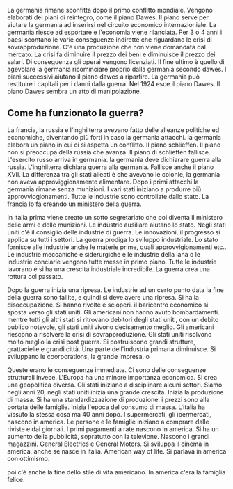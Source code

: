 La germania rimane sconfitta dopo il primo conflitto mondiale. Vengono elaborati dei piani di reintegro, come il piano Dawes. Il piano serve per aiutare la germania ad inserirsi nel circuito economico internazioniale. La germania riesce ad esportare e l'economia viene rilanciata. Per 3 o 4 anni i paesi scontano le varie conseguenze indirette che riguardano le crisi di sovrapproduzione. C'è una produzione che non viene domandata dal mercato. La crisi fa diminuire il prezzo dei beni e diminuisce il prezzo dei salari. Di conseguenza gli operai vengono licenziati. Il fine ultimo è quello di agevolare la germania ricominciare proprio dalla germania secondo dawes. I piani successivi aiutano il piano dawes a ripartire. La germania può restituire i capitali per i danni dalla guerra. Nel 1924 esce il piano Dawes. Il piano Dawes sembra un atto di manipolazione.  

## Come ha funzionato la guerra?

La francia, la russia e l'inghilterra avevano fatto delle alleanze politiche ed economiche, diventando più forti in caso la germania attacchi. la germania elabora un piano in cui ci si aspetta un conflitto. Il piano schlieffen. Il piano non si preoccupa della russia che avanza. Il piano di schlieffen fallisce. L'esercito russo arriva in germania. la germania deve dichiarare guerra alla russia. L'inghilterra dichiara guerra alla germania. Fallisce anche il piano XVII. La differenza tra gli stati alleati è che avevano le colonie, la germania non aveva approviggionamento alimentare. Dopo i primi attacchi la germania rimane senza munizioni. I vari stati iniziano a produrre più approvviogionamenti. Tutte le industrie sono controllate dallo stato. La francia lo fa creando un ministero della guerra.

In italia prima viene creato un sotto segretariato che poi diventa il ministero delle armi e delle munizioni. Le industrie ausiliare aiutano lo stato. Negli stati uniti c'è il consiglio delle industrie di guerra. Le innovazioni, il progresso si applica su tutti i settori. La guerra prodiga lo sviluppo industriale. Lo stato fornisce alle industrie anche le materie prime, quali approvvigionamenti etc.. Le industrie meccaniche e siderurgiche e le industrie della lana o le industrie conciarie vengono tutte messe in primo piano. Tutte le industrie lavorano è si ha una crescita industriale incredibile. La guerra crea una rottura col passato. 


Dopo la guerra inizia una ripresa. Le industrie ad un certo punto data la fine della guerra sono fallite, e quindi si deve avere una ripresa. Si ha la disoccupazione. Si hanno rivolte e scioperi. il baricentro economico si sposta verso gli stati uniti. Gli americani non hanno avuto bombardamenti. mentre tutti gli altri stati si ritrovano debitori degli stati uniti, con un debito publico notevole, gli stati uniti vivono decisamento meglio. Gli americani riescono a risolvere la crisi di sovrapproduzione. Gli stati uniti risolvono molto meglio la crisi post guerra. Si costruiscono grandi strutture, grattacielie e grandi città. Una parte dell'industria primaria diminuisce. Si sviluppano le coorporations, la grande impresa. o

Queste erano le conseguenze immediate. Ci sono delle conseguenze strutturali invece. L'Europa ha una minore importanza economica. Si crea una geopolitica diversa. Gli stati iniziano a disciplinare alcuni settori. Siamo negli anni 20, negli stati uniti inizia una grande crescita. Inizia la produzione di massa. Si ha una standardizzazione di produzione. i prezzi sono alla portata delle famiglie. Inizia l'epoca del consumo di massa. L'italia ha vissuto la stessa cosa ma 40 anni dopo. I supermercati, gli ipermercati, nascono in america. Le persone e le famiglie iniziano a comprare dalle riviste e dai giornali. I primi pagamenti a rate nascono in america. Si ha un aumento della pubblicità, sopratutto con la televione. Nascono i grandi magazzini. General Electrics e General Motors. Si sviluppa il cinema in america, anche se nasce in italia. American way of life. Si parlava in america con ottimismo. 

poi c'è anche la fine dello stile di vita americano. In america c'era la famiglia felice. 

